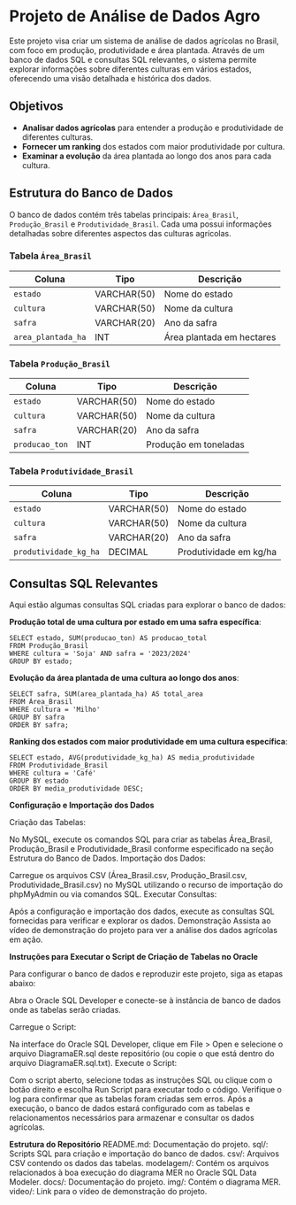 # Projeto de Análise de Dados Agro

Este projeto visa criar um sistema de análise de dados agrícolas no Brasil, com foco em produção, produtividade e área plantada. Através de um banco de dados SQL e consultas SQL relevantes, o sistema permite explorar informações sobre diferentes culturas em vários estados, oferecendo uma visão detalhada e histórica dos dados.

## Objetivos

- **Analisar dados agrícolas** para entender a produção e produtividade de diferentes culturas.
- **Fornecer um ranking** dos estados com maior produtividade por cultura.
- **Examinar a evolução** da área plantada ao longo dos anos para cada cultura.

## Estrutura do Banco de Dados

O banco de dados contém três tabelas principais: `Área_Brasil`, `Produção_Brasil` e `Produtividade_Brasil`. Cada uma possui informações detalhadas sobre diferentes aspectos das culturas agrícolas.

### Tabela `Área_Brasil`
| Coluna             | Tipo       | Descrição                              |
|--------------------|------------|----------------------------------------|
| `estado`           | VARCHAR(50)| Nome do estado                         |
| `cultura`          | VARCHAR(50)| Nome da cultura                        |
| `safra`            | VARCHAR(20)| Ano da safra                           |
| `area_plantada_ha` | INT        | Área plantada em hectares              |

### Tabela `Produção_Brasil`
| Coluna             | Tipo       | Descrição                              |
|--------------------|------------|----------------------------------------|
| `estado`           | VARCHAR(50)| Nome do estado                         |
| `cultura`          | VARCHAR(50)| Nome da cultura                        |
| `safra`            | VARCHAR(20)| Ano da safra                           |
| `producao_ton`     | INT        | Produção em toneladas                  |

### Tabela `Produtividade_Brasil`
| Coluna              | Tipo       | Descrição                              |
|---------------------|------------|----------------------------------------|
| `estado`            | VARCHAR(50)| Nome do estado                         |
| `cultura`           | VARCHAR(50)| Nome da cultura                        |
| `safra`             | VARCHAR(20)| Ano da safra                           |
| `produtividade_kg_ha` | DECIMAL  | Produtividade em kg/ha                |

## Consultas SQL Relevantes

Aqui estão algumas consultas SQL criadas para explorar o banco de dados:

 **Produção total de uma cultura por estado em uma safra específica**:

    SELECT estado, SUM(producao_ton) AS producao_total
    FROM Produção_Brasil
    WHERE cultura = 'Soja' AND safra = '2023/2024'
    GROUP BY estado;

**Evolução da área plantada de uma cultura ao longo dos anos**:

    SELECT safra, SUM(area_plantada_ha) AS total_area
    FROM Área_Brasil
    WHERE cultura = 'Milho'
    GROUP BY safra
    ORDER BY safra;

**Ranking dos estados com maior produtividade em uma cultura específica**:

    SELECT estado, AVG(produtividade_kg_ha) AS media_produtividade
    FROM Produtividade_Brasil
    WHERE cultura = 'Café'
    GROUP BY estado
    ORDER BY media_produtividade DESC;


**Configuração e Importação dos Dados**

Criação das Tabelas:

No MySQL, execute os comandos SQL para criar as tabelas Área_Brasil, Produção_Brasil e Produtividade_Brasil conforme especificado na seção Estrutura do Banco de Dados.
Importação dos Dados:

Carregue os arquivos CSV (Área_Brasil.csv, Produção_Brasil.csv, Produtividade_Brasil.csv) no MySQL utilizando o recurso de importação do phpMyAdmin ou via comandos SQL.
Executar Consultas:

Após a configuração e importação dos dados, execute as consultas SQL fornecidas para verificar e explorar os dados.
Demonstração
Assista ao vídeo de demonstração do projeto para ver a análise dos dados agrícolas em ação.

**Instruções para Executar o Script de Criação de Tabelas no Oracle**

Para configurar o banco de dados e reproduzir este projeto, siga as etapas abaixo:

Abra o Oracle SQL Developer e conecte-se à instância de banco de dados onde as tabelas serão criadas.

Carregue o Script:

Na interface do Oracle SQL Developer, clique em File > Open e selecione o arquivo DiagramaER.sql deste repositório (ou copie o que está dentro do arquivo DiagramaER.sql.txt).
Execute o Script:

Com o script aberto, selecione todas as instruções SQL ou clique com o botão direito e escolha Run Script para executar todo o código.
Verifique o log para confirmar que as tabelas foram criadas sem erros.
Após a execução, o banco de dados estará configurado com as tabelas e relacionamentos necessários para armazenar e consultar os dados agrícolas.

**Estrutura do Repositório**
    README.md: Documentação do projeto.
    sql/: Scripts SQL para criação e importação do banco de dados.
    csv/: Arquivos CSV contendo os dados das tabelas.
    modelagem/: Contém os arquivos relacionados à boa execução do diagrama MER no Oracle SQL Data Modeler.
    docs/: Documentação do projeto.
    img/: Contém o diagrama MER.
    video/: Link para o vídeo de demonstração do projeto.

